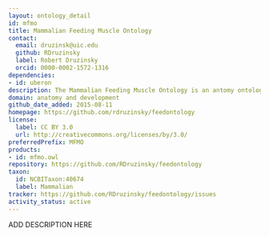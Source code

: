 ```yaml
---
layout: ontology_detail
id: mfmo
title: Mammalian Feeding Muscle Ontology
contact:
  email: druzinsk@uic.edu
  github: RDruzinsky
  label: Robert Druzinsky
  orcid: 0000-0002-1572-1316
dependencies:
- id: uberon
description: The Mammalian Feeding Muscle Ontology is an antomy ontology for the muscles of the head and neck that participate in feeding, swallowing, and other oral-pharyngeal behaviors.
domain: anatomy and development
github_date_added: 2015-08-11
homepage: https://github.com/rdruzinsky/feedontology
license:
  label: CC BY 3.0
  url: http://creativecommons.org/licenses/by/3.0/
preferredPrefix: MFMO
products:
- id: mfmo.owl
repository: https://github.com/RDruzinsky/feedontology
taxon:
  id: NCBITaxon:40674
  label: Mammalian
tracker: https://github.com/RDruzinsky/feedontology/issues
activity_status: active
---
```


ADD DESCRIPTION HERE
